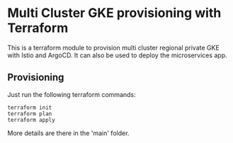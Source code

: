# Multi Cluster GKE provisioning with Terraform

This is a terraform module to provision multi cluster regional private GKE with Istio and ArgoCD.
It can also be used to deploy the microservices app.

## Provisioning

Just run the following terraform commands:

    terraform init
    terraform plan
    terraform apply
    
More details are there in the 'main' folder.

